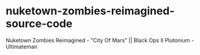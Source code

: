 # nuketown-zombies-reimagined-source-code
Nuketown Zombies Reimagined - "City Of Mars" || Black Ops II Plutonium - Ultimateman
